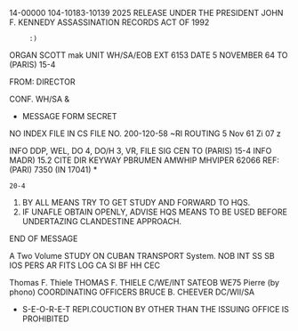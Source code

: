 14-00000
104-10183-10139 2025 RELEASE UNDER THE PRESIDENT JOHN F. KENNEDY ASSASSINATION RECORDS ACT OF 1992

```
     :)
```
ORGAN SCOTT mak
UNIT WH/SA/EOB
EXT 6153
DATE 5 NOVEMBER 64
TO (PARIS) 15-4

FROM: DIRECTOR

CONF. WH/SA &
* MESSAGE FORM
SECRET

NO INDEX
FILE IN CS FILE NO. 200-120-58
~RI
ROUTING
5 Nov 61 Zi 07 z

INFO DDP, WEL, DO 4, DO/H 3, VR, FILE SIG CEN
TO (PARIS) 15-4
INFO MADR) 15.2 CITE DIR
KEYWAY PBRUMEN AMWHIP MHVIPER 62066
REF: (PARI) 7350 (IN 17041) *
```
20-4
```
1. BY ALL MEANS TRY TO GET STUDY AND FORWARD TO HQS.
2. IF UNAFLE OBTAIN OPENLY, ADVISE HQS MEANS TO BE USED BEFORE
UNDERTAZING CLANDESTINE APPROACH.

END OF MESSAGE

A Two Volume STUDY ON CUBAN TRANSPORT System.
NOB INT SS SB
IOS PERS AR
FITS LOG CA
SI BF HH
CEC

Thomas F. Thiele
THOMAS F. THIELE
C/WE/INT
SATEOB
WE75
Pierre (by phono)
COORDINATING OFFICERS
BRUCE B. CHEEVER
DC/WII/SA
- S-E-O-R-E-T
REPI.COUCTION BY OTHER THAN THE ISSUING OFFICE IS PROHIBITED
